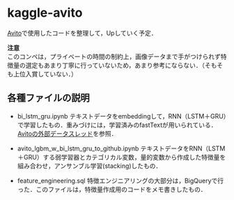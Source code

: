 # kaggle-avito

[Avito](https://www.kaggle.com/c/avito-demand-prediction)で使用したコードを整理して，Upしていく予定．


**注意**<br>
このコンペは，プライベートの時間の制約上，画像データまで手がつけられず特徴量の選定もあまり丁寧に行っていないため，あまり参考にならない．（そもそも上位入賞していない．）

## 各種ファイルの説明
- bi_lstm_gru.ipynb
テキストデータをembeddingして，RNN（LSTM＋GRU）で学習したもの．重みづけには，学習済みのfastTextが用いられている．[Avitoの外部データスレッド](https://www.kaggle.com/c/avito-demand-prediction/discussion/55897)を参照．

- avito_lgbm_w_bi_lstm_gru_to_github.ipynb
テキストデータをRNN（LSTM＋GRU）する弱学習器とカテゴリカル変数，量的変数から作成した特徴量を組み合わせ，アンサンブル学習(stacking)したもの．

- feature_engineering.sql
特徴エンジニアリングの大部分は，BigQueryで行った．このファイルは，特徴量作成用のコードをメモ書きしたもの．